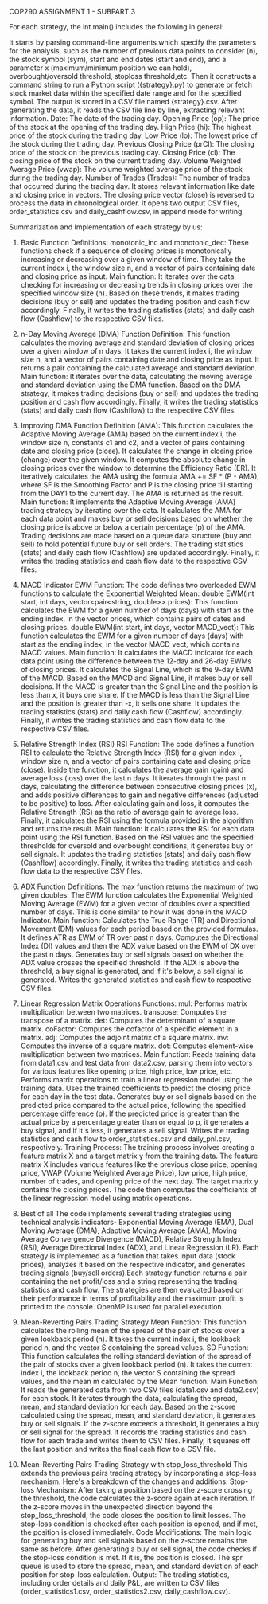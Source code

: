 COP290
ASSIGNMENT 1 - SUBPART 3

For each strategy, the int main() includes the following in general:

It starts by parsing command-line arguments which specify the parameters for the analysis, such as the number of previous data points to consider (n), the stock symbol (sym), start and end dates (start and end), and a parameter x (maximum/minimum position we can hold), overbought/oversold threshold, stoploss threshold,etc.
Then it constructs a command string to run a Python script ({strategy}.py) to generate or fetch stock market data within the specified date range and for the specified symbol. The output is stored in a CSV file named {strategy}.csv.
After generating the data, it reads the CSV file line by line, extracting relevant information.
Date: The date of the trading day.
Opening Price (op): The price of the stock at the opening of the trading day.
High Price (hi): The highest price of the stock during the trading day.
Low Price (lo): The lowest price of the stock during the trading day.
Previous Closing Price (prCl): The closing price of the stock on the previous trading day.
Closing Price (cl): The closing price of the stock on the current trading day.
Volume Weighted Average Price (vwap): The volume weighted average price of the stock during the trading day.
Number of Trades (Trades): The number of trades that occurred during the trading day.
It stores relevant information like date and closing price in vectors. The closing price vector (close) is reversed to process the data in chronological order.
It opens two output CSV files, order_statistics.csv and daily_cashflow.csv, in append mode for writing.

Summarization and Implementation of each strategy by us:

1. Basic
   Function Definitions:
   monotonic_inc and monotonic_dec: These functions check if a sequence of closing prices is monotonically increasing or decreasing over a given window of time. They take the current index i, the window size n, and a vector of pairs containing date and closing price as input.
   Main function:
   It iterates over the data, checking for increasing or decreasing trends in closing prices over the specified window size (n). Based on these trends, it makes trading decisions (buy or sell) and updates the trading position and cash flow accordingly.
   Finally, it writes the trading statistics (stats) and daily cash flow (Cashflow) to the respective CSV files.

2. n-Day Moving Average (DMA)
   Function Definition:
   This function calculates the moving average and standard deviation of closing prices over a given window of n days. It takes the current index i, the window size n, and a vector of pairs containing date and closing price as input. It returns a pair containing the calculated average and standard deviation.
   Main function:
   It iterates over the data, calculating the moving average and standard deviation using the DMA function. Based on the DMA strategy, it makes trading decisions (buy or sell) and updates the trading position and cash flow accordingly.
   Finally, it writes the trading statistics (stats) and daily cash flow (Cashflow) to the respective CSV files.

3. Improving DMA
   Function Definition (AMA):
   This function calculates the Adaptive Moving Average (AMA) based on the current index i, the window size n, constants c1 and c2, and a vector of pairs containing date and closing price (close).
   It calculates the change in closing price (change) over the given window.
   It computes the absolute change in closing prices over the window to determine the Efficiency Ratio (ER).
   It iteratively calculates the AMA using the formula AMA += SF \* (P - AMA), where SF is the Smoothing Factor and P is the closing price till starting from the DAY1 to the current day.
   The AMA is returned as the result.
   Main function:
   It implements the Adaptive Moving Average (AMA) trading strategy by iterating over the data.
   It calculates the AMA for each data point and makes buy or sell decisions based on whether the closing price is above or below a certain percentage (p) of the AMA.
   Trading decisions are made based on a queue data structure (buy and sell) to hold potential future buy or sell orders.
   The trading statistics (stats) and daily cash flow (Cashflow) are updated accordingly.
   Finally, it writes the trading statistics and cash flow data to the respective CSV files.

4. MACD Indicator
   EWM Function:
   The code defines two overloaded EWM functions to calculate the Exponential Weighted Mean:
   double EWM(int start, int days, vector<pair<string, double>> prices): This function calculates the EWM for a given number of days (days) with start as the ending index, in the vector prices, which contains pairs of dates and closing prices.
   double EWM(int start, int days, vector<double> MACD_vect): This function calculates the EWM for a given number of days (days) with start as the ending index, in the vector MACD_vect, which contains MACD values.
   Main function:
   It calculates the MACD indicator for each data point using the difference between the 12-day and 26-day EWMs of closing prices.
   It calculates the Signal Line, which is the 9-day EWM of the MACD.
   Based on the MACD and Signal Line, it makes buy or sell decisions. If the MACD is greater than the Signal Line and the position is less than x, it buys one share. If the MACD is less than the Signal Line and the position is greater than -x, it sells one share.
   It updates the trading statistics (stats) and daily cash flow (Cashflow) accordingly.
   Finally, it writes the trading statistics and cash flow data to the respective CSV files.

5. Relative Strength Index (RSI)
   RSI Function:
   The code defines a function RSI to calculate the Relative Strength Index (RSI) for a given index i, window size n, and a vector of pairs containing date and closing price (close).
   Inside the function, it calculates the average gain (gain) and average loss (loss) over the last n days.
   It iterates through the past n days, calculating the difference between consecutive closing prices (x), and adds positive differences to gain and negative differences (adjusted to be positive) to loss.
   After calculating gain and loss, it computes the Relative Strength (RS) as the ratio of average gain to average loss.
   Finally, it calculates the RSI using the formula provided in the algorithm and returns the result.
   Main function:
   It calculates the RSI for each data point using the RSI function.
   Based on the RSI values and the specified thresholds for oversold and overbought conditions, it generates buy or sell signals.
   It updates the trading statistics (stats) and daily cash flow (Cashflow) accordingly.
   Finally, it writes the trading statistics and cash flow data to the respective CSV files.

6. ADX
   Function Definitions:
   The max function returns the maximum of two given doubles.
   The EWM function calculates the Exponential Weighted Moving Average (EWM) for a given vector of doubles over a specified number of days. This is done similar to how it was done in the MACD Indicator.
   Main function:
   Calculates the True Range (TR) and Directional Movement (DM) values for each period based on the provided formulas. It defines ATR as EWM of TR over past n days.
   Computes the Directional Index (DI) values and then the ADX value based on the EWM of DX over the past n days.
   Generates buy or sell signals based on whether the ADX value crosses the specified threshold. If the ADX is above the threshold, a buy signal is generated, and if it's below, a sell signal is generated.
   Writes the generated statistics and cash flow to respective CSV files.

7. Linear Regression
   Matrix Operations Functions:
   mul: Performs matrix multiplication between two matrices.
   transpose: Computes the transpose of a matrix.
   det: Computes the determinant of a square matrix.
   coFactor: Computes the cofactor of a specific element in a matrix.
   adj: Computes the adjoint matrix of a square matrix.
   inv: Computes the inverse of a square matrix.
   dot: Computes element-wise multiplication between two matrices.
   Main function:
   Reads training data from data1.csv and test data from data2.csv, parsing them into vectors for various features like opening price, high price, low price, etc.
   Performs matrix operations to train a linear regression model using the training data.
   Uses the trained coefficients to predict the closing price for each day in the test data.
   Generates buy or sell signals based on the predicted price compared to the actual price, following the specified percentage difference (p). If the predicted price is greater than the actual price by a percentage greater than or equal to p, it generates a buy signal, and if it's less, it generates a sell signal.
   Writes the trading statistics and cash flow to order_statistics.csv and daily_pnl.csv, respectively.
   Training Process:
   The training process involves creating a feature matrix X and a target matrix y from the training data.
   The feature matrix X includes various features like the previous close price, opening price, VWAP (Volume Weighted Average Price), low price, high price, number of trades, and opening price of the next day.
   The target matrix y contains the closing prices.
   The code then computes the coefficients of the linear regression model using matrix operations.

8. Best of all
   The code implements several trading strategies using technical analysis indicators- Exponential Moving Average (EMA), Dual Moving Average (DMA), Adaptive Moving Average (AMA), Moving Average Convergence Divergence (MACD), Relative Strength Index (RSI), Average Directional Index (ADX), and Linear Regression (LR). Each strategy is implemented as a function that takes input data (stock prices), analyzes it based on the respective indicator, and generates trading signals (buy/sell orders).Each strategy function returns a pair containing the net profit/loss and a string representing the trading statistics and cash flow. The strategies are then evaluated based on their performance in terms of profitability and the maximum profit is printed to the console.
   OpenMP is used for parallel execution.
9. Mean-Reverting Pairs Trading Strategy
   Mean Function:
   This function calculates the rolling mean of the spread of the pair of stocks over a given lookback period (n). It takes the current index i, the lookback period n, and the vector S containing the spread values.
   SD Function:
   This function calculates the rolling standard deviation of the spread of the pair of stocks over a given lookback period (n). It takes the current index i, the lookback period n, the vector S containing the spread values, and the mean m calculated by the Mean function.
   Main Function:
   It reads the generated data from two CSV files (data1.csv and data2.csv) for each stock.
   It iterates through the data, calculating the spread, mean, and standard deviation for each day.
   Based on the z-score calculated using the spread, mean, and standard deviation, it generates buy or sell signals. If the z-score exceeds a threshold, it generates a buy or sell signal for the spread.
   It records the trading statistics and cash flow for each trade and writes them to CSV files.
   Finally, it squares off the last position and writes the final cash flow to a CSV file.
10. Mean-Reverting Pairs Trading Strategy with stop_loss_threshold
    This extends the previous pairs trading strategy by incorporating a stop-loss mechanism. Here's a breakdown of the changes and additions:
    Stop-loss Mechanism:
    After taking a position based on the z-score crossing the threshold, the code calculates the z-score again at each iteration.
    If the z-score moves in the unexpected direction beyond the stop_loss_threshold, the code closes the position to limit losses.
    The stop-loss condition is checked after each position is opened, and if met, the position is closed immediately.
    Code Modifications:
    The main logic for generating buy and sell signals based on the z-score remains the same as before.
    After generating a buy or sell signal, the code checks if the stop-loss condition is met. If it is, the position is closed.
    The spr queue is used to store the spread, mean, and standard deviation of each position for stop-loss calculation.
    Output:
    The trading statistics, including order details and daily P&L, are written to CSV files (order_statistics1.csv, order_statistics2.csv, daily_cashflow.csv).
